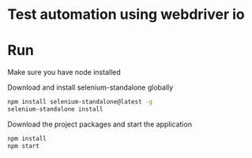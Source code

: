 # Test automation using webdriver io

# Run

Make sure you have node installed

Download and install selenium-standalone globally

```sh
npm install selenium-standalone@latest -g
selenium-standalone install
```

Download the project packages and start the application

```sh
npm install
npm start
```
